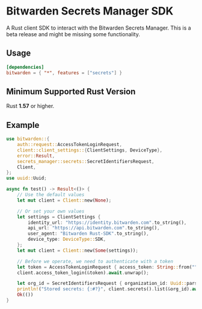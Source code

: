 # Bitwarden Secrets Manager SDK

A Rust client SDK to interact with the Bitwarden Secrets Manager. This is a beta release and might
be missing some functionality.

## Usage

```toml
[dependencies]
bitwarden = { "*", features = ["secrets"] }
```

## Minimum Supported Rust Version

Rust **1.57** or higher.

## Example

```rust
use bitwarden::{
    auth::request::AccessTokenLoginRequest,
    client::client_settings::{ClientSettings, DeviceType},
    error::Result,
    secrets_manager::secrets::SecretIdentifiersRequest,
    Client,
};
use uuid::Uuid;

async fn test() -> Result<()> {
    // Use the default values
    let mut client = Client::new(None);

    // Or set your own values
    let settings = ClientSettings {
        identity_url: "https://identity.bitwarden.com".to_string(),
        api_url: "https://api.bitwarden.com".to_string(),
        user_agent: "Bitwarden Rust-SDK".to_string(),
        device_type: DeviceType::SDK,
    };
    let mut client = Client::new(Some(settings));

    // Before we operate, we need to authenticate with a token
    let token = AccessTokenLoginRequest { access_token: String::from("") };
    client.access_token_login(&token).await.unwrap();

    let org_id = SecretIdentifiersRequest { organization_id: Uuid::parse_str("00000000-0000-0000-0000-000000000000").unwrap() };
    println!("Stored secrets: {:#?}", client.secrets().list(&org_id).await.unwrap());
    Ok(())
}
```

